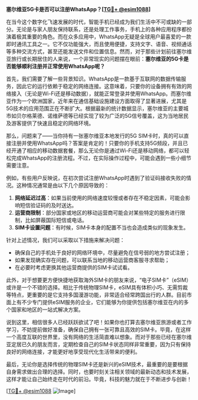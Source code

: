 **塞尔维亚5G卡是否可以注册WhatsApp？[[TG💪+ @esim1088](https://t.me/s/esim1088)]**

在当今这个数字化飞速发展的时代，智能手机已经成为我们生活中不可或缺的一部分。无论是与家人朋友保持联系，还是处理工作事务，手机上的各种应用程序都扮演着极其重要的角色。而在众多应用中，WhatsApp无疑是全球用户最喜爱的一款即时通讯工具之一。它不仅功能强大，而且使用便捷，支持文字、语音、视频通话等多种交流方式，甚至还能发送文件和位置信息。然而，对于那些计划前往塞尔维亚旅行或长期居住的人来说，一个非常现实的问题摆在眼前：**塞尔维亚的5G卡是否能够顺利注册并正常使用WhatsApp呢？**

首先，我们需要了解一些背景知识。WhatsApp是一款基于互联网的数据传输服务，因此它的运行依赖于稳定的网络连接。这意味着，只要你的设备拥有有效的网络接入（无论是Wi-Fi还是移动数据），就能正常登录并使用WhatsApp。而塞尔维亚作为一个欧洲国家，近年来在通信基础设施建设方面取得了显著进展，尤其是5G技术的应用范围正在不断扩大。根据最新的统计数据显示，塞尔维亚的主要城市如贝尔格莱德、诺维萨德等已经实现了较为广泛的5G信号覆盖，这为当地居民及游客提供了快速且稳定的网络环境。

那么，问题来了——当你持有一张塞尔维亚本地发行的5G SIM卡时，真的可以直接注册并使用WhatsApp吗？答案是肯定的！只要你的手机支持5G频段，并且已经开通了相应的移动数据套餐，那么无论你是通过Wi-Fi还是移动网络，都可以轻松完成WhatsApp的注册流程。不过，在实际操作过程中，可能会遇到一些小细节需要注意。

例如，有些用户反映说，在初次尝试注册WhatsApp时遇到了验证码接收失败的情况。这种情况通常是由以下几个原因导致的：

1. **网络延迟过高**：如果当前使用的网络速度较慢或者存在不稳定因素，可能会影响短信验证码的及时送达。
2. **运营商限制**：部分国家或地区的移动运营商可能会对某些特定的服务进行限制，比如屏蔽国际短信或电话。
3. **SIM卡设置问题**：有时候，SIM卡本身的配置不当也会造成类似的现象发生。

针对上述情况，我们可以采取以下措施来解决问题：

- 确保自己的手机处于良好的网络环境中，尽量避免在信号弱的地方尝试注册；
- 如果发现确实存在问题，可以联系当地的移动运营商客服寻求帮助；
- 在必要时考虑更换其他运营商提供的SIM卡试试看。

此外，对于想要更方便快捷地获取海外SIM卡的朋友来说，“电子SIM卡”（eSIM）或许是一个不错的选择。相比于传统物理SIM卡，eSIM具有体积小巧、无需剪裁等特点，更重要的是它支持多国漫游功能，非常适合经常跨国出行的人群。目前市面上有不少专门提供eSIM服务的企业，它们能够为你提供包括塞尔维亚在内的多个国家和地区的一站式解决方案。

说到这里，相信很多人已经跃跃欲试了吧！如果你也打算去塞尔维亚旅游或者工作学习，不妨提前做好准备，确保自己拥有一张可靠且高效的SIM卡。毕竟，在这样一个高度互联的世界里，没有网络的生活简直难以想象。而对于那些已经在塞尔维亚定居已久的朋友而言，定期检查自己的SIM卡状态同样非常重要，因为只有保持良好的网络连接，才能更好地享受现代化生活带来的便利。

最后，无论你是选择传统的物理SIM卡还是新兴的eSIM技术，最重要的是要根据自身需求做出合理的选择。同时，也要时刻关注相关领域的最新动态和技术发展，这样才能让自己始终走在时代的前沿。毕竟，科技的魅力就在于不断进步与创新！

[[TG💪+ @esim1088](https://t.me/s/esim1088) ![Image](https://i.postimg.cc/4NQfJmqS/Snipaste-2025-05-13-00-14-12.png)]
